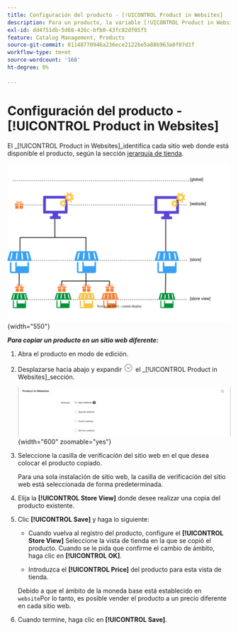 ```yaml
---
title: Configuración del producto - [!UICONTROL Product in Websites]
description: Para un producto, la variable [!UICONTROL Product in Websites] la configuración identifica cada sitio web donde el producto está disponible.
exl-id: dd4751db-5d68-426c-bfb0-43fc82df05f5
feature: Catalog Management, Products
source-git-commit: 01148770946a236ece2122be5a88b963a0f07d1f
workflow-type: tm+mt
source-wordcount: '168'
ht-degree: 0%

---
```


# Configuración del producto - [!UICONTROL Product in Websites]

El _[!UICONTROL Product in Websites]_identifica cada sitio web donde está disponible el producto, según la sección [jerarquía de tienda](../stores-purchase/stores.md).

![Diagrama del ámbito del sitio web del producto](./assets/scope-product-website.svg){width="550"}

**_Para copiar un producto en un sitio web diferente:_**

1. Abra el producto en modo de edición.

1. Desplazarse hacia abajo y expandir ![Selector de expansión](../assets/icon-display-expand.png) el _[!UICONTROL Product in Websites]_sección.

   ![Producto en sitios web](./assets/catalog-product-in-websites-multisite-main-french.png){width="600" zoomable="yes"}

1. Seleccione la casilla de verificación del sitio web en el que desea colocar el producto copiado.

   Para una sola instalación de sitio web, la casilla de verificación del sitio web está seleccionada de forma predeterminada.

1. Elija la **[!UICONTROL Store View]** donde desee realizar una copia del producto existente.

1. Clic **[!UICONTROL Save]** y haga lo siguiente:

   - Cuando vuelva al registro del producto, configure el **[!UICONTROL Store View]** Seleccione la vista de tienda en la que se copió el producto. Cuando se le pida que confirme el cambio de ámbito, haga clic en **[!UICONTROL OK]**.

   - Introduzca el **[!UICONTROL Price]** del producto para esta vista de tienda.

   Debido a que el ámbito de la moneda base está establecido en `website`Por lo tanto, es posible vender el producto a un precio diferente en cada sitio web.

1. Cuando termine, haga clic en **[!UICONTROL Save]**.
